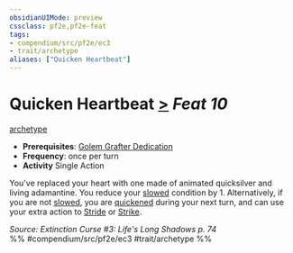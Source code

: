 ```yaml
---
obsidianUIMode: preview
cssclass: pf2e,pf2e-feat
tags:
- compendium/src/pf2e/ec3
- trait/archetype
aliases: ["Quicken Heartbeat"]
---
```

# Quicken Heartbeat  [>](../../rules/core-rulebook/chapter-9-playing-the-game.md#Actions "Single Action") *Feat 10*  
[archetype](../../rules/traits/archetype.md)  

- **Prerequisites**: [Golem Grafter Dedication](golem-grafter-dedication-ec3.md)
- **Frequency**: once per turn
- **Activity** Single Action

You've replaced your heart with one made of animated quicksilver and living adamantine. You reduce your [slowed](../../rules/conditions.md#Slowed) condition by 1. Alternatively, if you are not [slowed](../../rules/conditions.md#Slowed), you are [quickened](../../rules/conditions.md#Quickened) during your next turn, and can use your extra action to [Stride](../../rules/actions/stride.md) or [Strike](../../rules/actions/strike.md).

*Source: Extinction Curse #3: Life's Long Shadows p. 74*  
%% #compendium/src/pf2e/ec3 #trait/archetype %%
